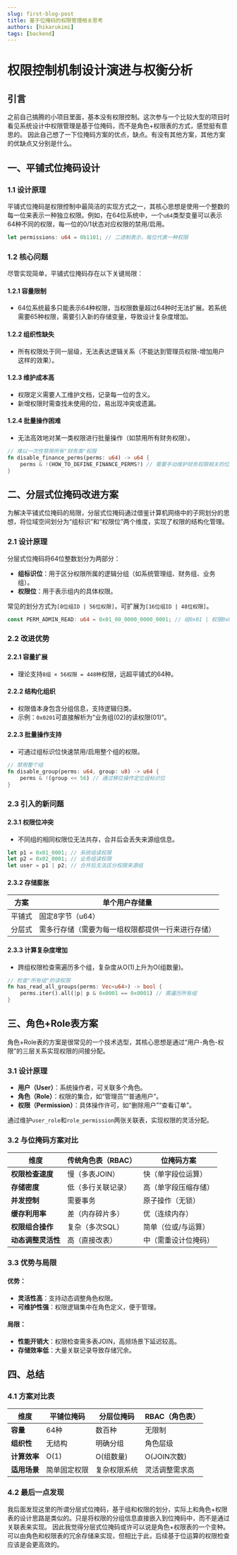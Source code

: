 ```yaml
---
slug: first-blog-post
title: 基于位掩码的权限管理相关思考
authors: [hikarukimi]
tags: [backend]
---
```

<!--slug表示当前文档对应的url路径,表现为/blog/slug-name-->

# 权限控制机制设计演进与权衡分析

## 引言

之前自己搞腾的小项目里面，基本没有权限控制。这次参与一个比较大型的项目时看见系统设计中权限管理是基于位掩码，而不是角色+权限表的方式，感觉挺有意思的。
因此自己想了一下位掩码方案的优点，缺点。有没有其他方案，其他方案的优缺点又分别是什么。

## 一、平铺式位掩码设计

### 1.1 设计原理

平铺式位掩码是权限控制中最简洁的实现方式之一，其核心思想是使用一个整数的每一位来表示一种独立权限。例如，在64位系统中，一个`u64`类型变量可以表示64种不同的权限，每一位的0/1状态对应权限的禁用/启用。

```rust
let permissions: u64 = 0b1101; // 二进制表示，每位代表一种权限
```

### 1.2 核心问题

尽管实现简单，平铺式位掩码存在以下关键局限：

#### 1.2.1 容量限制
- 64位系统最多只能表示64种权限，当权限数量超过64种时无法扩展。若系统需要65种权限，需要引入新的存储变量，导致设计复杂度增加。

#### 1.2.2 组织性缺失
- 所有权限处于同一层级，无法表达逻辑关系（不能达到管理员权限-增加用户这样的效果）。

#### 1.2.3 维护成本高
- 权限定义需要人工维护文档，记录每一位的含义。
- 新增权限时需查找未使用的位，易出现冲突或遗漏。

#### 1.2.4 批量操作困难
- 无法高效地对某一类权限进行批量操作（如禁用所有财务权限）。

```rust
// 难以一次性禁用所有"财务类"权限
fn disable_finance_perms(perms: u64) -> u64 {
    perms & !(HOW_TO_DEFINE_FINANCE_PERMS?) // 需要手动维护财务权限相关的位掩码信息
}
```

## 二、分层式位掩码改进方案

为解决平铺式位掩码的局限，分层式位掩码通过借鉴计算机网络中的子网划分的思想，将位域空间划分为“组标识”和“权限位”两个维度，实现了权限的结构化管理。

### 2.1 设计原理

分层式位掩码将64位整数划分为两部分：
- **组标识位**：用于区分权限所属的逻辑分组（如系统管理组、财务组、业务组）。
- **权限位**：用于表示组内的具体权限。

常见的划分方式为`[8位组ID | 56位权限]`，可扩展为`[16位组ID | 48位权限]`。

```rust
const PERM_ADMIN_READ: u64 = 0x01_00_0000_0000_0001; // 组0x01 | 权限0x01
```

### 2.2 改进优势

#### 2.2.1 容量扩展
- 理论支持`8组 × 56权限 = 448种`权限，远超平铺式的64种。

#### 2.2.2 结构化组织
- 权限值本身包含分组信息，支持逻辑归类。
- 示例：`0x0201`可直接解析为“业务组(02)的读权限(01)”。

#### 2.2.3 批量操作支持
- 可通过组标识位快速禁用/启用整个组的权限。

```rust
// 禁用整个组
fn disable_group(perms: u64, group: u8) -> u64 {
    perms & !(group << 56) // 通过移位操作定位组标识位
}
```

### 2.3 引入的新问题

#### 2.3.1 权限位冲突
- 不同组的相同权限位无法共存，合并后会丢失来源组信息。

```rust
let p1 = 0x01_0001; // 系统组读权限
let p2 = 0x02_0001; // 业务组读权限
let user = p1 | p2; // 合并后无法区分权限来源组
```

#### 2.3.2 存储膨胀
| 方案   | 单个用户存储量                   |
|--------|---------------------------|
| 平铺式 | 固定8字节（u64）                |
| 分层式 | 需多行存储（需要为每一组权限都提供一行来进行存储） |

#### 2.3.3 计算复杂度增加
- 跨组权限检查需遍历多个组，复杂度从O(1)上升为O(组数量)。

```rust
// 检查"所有组"的读权限
fn has_read_all_groups(perms: Vec<u64>) -> bool {
    perms.iter().all(|p| p & 0x0001 == 0x0001) // 需遍历所有组
}
```

## 三、角色+Role表方案

角色+Role表的方案是很常见的一个技术选型，其核心思想是通过“用户-角色-权限”的三层关系实现权限的间接分配。

### 3.1 设计原理

- **用户（User）**：系统操作者，可关联多个角色。
- **角色（Role）**：权限的集合，如“管理员”“普通用户”。
- **权限（Permission）**：具体操作许可，如“删除用户”“查看订单”。

通过维护`user_role`和`role_permission`两张关联表，实现权限的灵活分配。

### 3.2 与位掩码方案对比

| 维度               | 传统角色表（RBAC）       | 位掩码方案      |
|--------------------|-------------------------|------------|
| **权限检查速度**   | 慢（多表JOIN）           | 快（单字段位运算）  |
| **存储密度**       | 低（多行关联记录）       | 高（单字段压缩存储） |
| **并发控制**       | 需要事务                 | 原子操作（无锁）   |
| **缓存利用率**     | 差（内存碎片多）         | 优（连续内存）    |
| **权限组合操作**   | 复杂（多次SQL）          | 简单（位或/与运算） |
| **动态调整灵活性** | 高（直接改表）           | 中（需重设计位掩码） |

### 3.3 优势与局限

#### 优势：
- **灵活性高**：支持动态调整角色权限。
- **可维护性强**：权限逻辑集中在角色定义，便于管理。

#### 局限：
- **性能开销大**：权限检查需多表JOIN，高频场景下延迟较高。
- **存储效率低**：大量关联记录导致存储冗余。

## 四、总结

### 4.1 方案对比表

| 维度         | 平铺位掩码       | 分层位掩码    | RBAC（角色表）   |
|--------------|------------------|----------|------------------|
| **容量**     | 64种             | 数百种      | 无限制           |
| **组织性**   | 无结构           | 明确分组     | 角色层级         |
| **计算效率** | O(1)             | O(组数量)   | O(JOIN次数)      |
| **适用场景** | 简单固定权限     | 复杂权限系统   | 灵活调整需求高   |

### 4.2 最后一点发现

我后面发现这里的所谓分层式位掩码，基于组和权限的划分，实际上和角色+权限表的设计思路是类似的。只是将权限的分组信息直接嵌入到位掩码中，而不是通过关联表来实现。
因此我觉得分层式位掩码或许可以说是角色+权限表的一个变种。可以由角色和权限表的冗余存储来实现，但相比于此，后续基于位运算的权限检查应该是会更高效的。